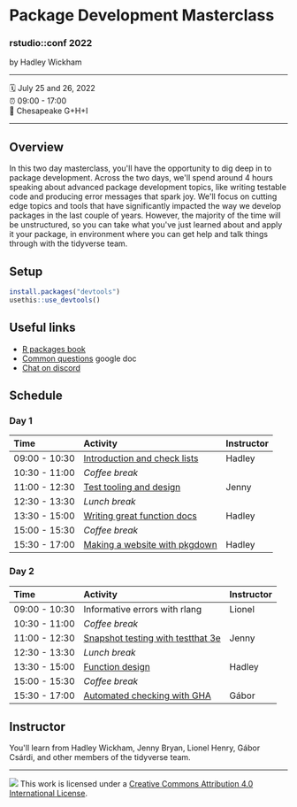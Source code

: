 # Package Development Masterclass

### rstudio::conf 2022

by Hadley Wickham

------------------------------------------------------------------------

:spiral_calendar: July 25 and 26, 2022\
:alarm_clock: 09:00 - 17:00\
:hotel: Chesapeake G+H+I

------------------------------------------------------------------------

## Overview

In this two day masterclass, you'll have the opportunity to dig deep in to package development.
Across the two days, we'll spend around 4 hours speaking about advanced package development topics, like writing testable code and producing error messages that spark joy.
We'll focus on cutting edge topics and tools that have significantly impacted the way we develop packages in the last couple of years.
However, the majority of the time will be unstructured, so you can take what you've just learned about and apply it your package, in environment where you can get help and talk things through with the tidyverse team.

## Setup

``` r
install.packages("devtools")
usethis::use_devtools()
```

## Useful links

-   [R packages book](https://r-pkgs.org/)
-   [Common questions](https://bit.ly/3aoPD70) google doc
-   [Chat on discord](https://rstd.io/discord)

## Schedule

### Day 1

| Time          | Activity                                                                | Instructor |
|:----------------|:-------------------------------------|-----------------|
| 09:00 - 10:30 | [Introduction and check lists](materials/1-intro-checklists.pdf)        | Hadley     |
| 10:30 - 11:00 | *Coffee break*                                                          |            |
| 11:00 - 12:30 | [Test tooling and design](materials/2-testing-1-tooling-and-design.pdf) | Jenny      |
| 12:30 - 13:30 | *Lunch break*                                                           |            |
| 13:30 - 15:00 | [Writing great function docs](materials/3-function-docs.pdf)            | Hadley     |
| 15:00 - 15:30 | *Coffee break*                                                          |            |
| 15:30 - 17:00 | [Making a website with pkgdown](materials/4-website.pdf)                | Hadley     |

### Day 2

| Time          | Activity                                                     | Instructor |
|:-------------|:-------------------------------------------|--------------|
| 09:00 - 10:30 | Informative errors with rlang                                | Lionel     |
| 10:30 - 11:00 | *Coffee break*                                               |            |
| 11:00 - 12:30 | [Snapshot testing with testthat 3e](materials/6-testing-2-snapshot-tests.key) | Jenny |
| 12:30 - 13:30 | *Lunch break*                                                |            |
| 13:30 - 15:00 | [Function design](materials/7-design.pdf)                    | Hadley     |
| 15:00 - 15:30 | *Coffee break*                                               |            |
| 15:30 - 17:00 | [Automated checking with GHA](materials/8-automated-gha.pdf) | Gábor      |

## Instructor

You'll learn from Hadley Wickham, Jenny Bryan, Lionel Henry, Gábor Csárdi, and other members of the tidyverse team.

------------------------------------------------------------------------

![](https://i.creativecommons.org/l/by/4.0/88x31.png) This work is licensed under a [Creative Commons Attribution 4.0 International License](https://creativecommons.org/licenses/by/4.0/).
